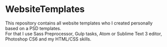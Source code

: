 # WebsiteTemplates
This repository contains all website templates who I created personally based on a PSD templates.<br>
For that I use Sass Preprocessor, Gulp tasks, Atom or Sublime Text 3 editor, Photoshop CS6 and my HTML/CSS skills.
